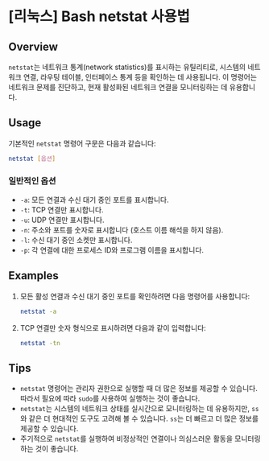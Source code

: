 # [리눅스] Bash netstat 사용법

## Overview
`netstat`는 네트워크 통계(network statistics)를 표시하는 유틸리티로, 시스템의 네트워크 연결, 라우팅 테이블, 인터페이스 통계 등을 확인하는 데 사용됩니다. 이 명령어는 네트워크 문제를 진단하고, 현재 활성화된 네트워크 연결을 모니터링하는 데 유용합니다.

## Usage
기본적인 `netstat` 명령어 구문은 다음과 같습니다:

```bash
netstat [옵션]
```

### 일반적인 옵션
- `-a`: 모든 연결과 수신 대기 중인 포트를 표시합니다.
- `-t`: TCP 연결만 표시합니다.
- `-u`: UDP 연결만 표시합니다.
- `-n`: 주소와 포트를 숫자로 표시합니다 (호스트 이름 해석을 하지 않음).
- `-l`: 수신 대기 중인 소켓만 표시합니다.
- `-p`: 각 연결에 대한 프로세스 ID와 프로그램 이름을 표시합니다.

## Examples
1. 모든 활성 연결과 수신 대기 중인 포트를 확인하려면 다음 명령어를 사용합니다:

   ```bash
   netstat -a
   ```

2. TCP 연결만 숫자 형식으로 표시하려면 다음과 같이 입력합니다:

   ```bash
   netstat -tn
   ```

## Tips
- `netstat` 명령어는 관리자 권한으로 실행할 때 더 많은 정보를 제공할 수 있습니다. 따라서 필요에 따라 `sudo`를 사용하여 실행하는 것이 좋습니다.
- `netstat`는 시스템의 네트워크 상태를 실시간으로 모니터링하는 데 유용하지만, `ss`와 같은 더 현대적인 도구도 고려해 볼 수 있습니다. `ss`는 더 빠르고 더 많은 정보를 제공할 수 있습니다.
- 주기적으로 `netstat`를 실행하여 비정상적인 연결이나 의심스러운 활동을 모니터링하는 것이 좋습니다.